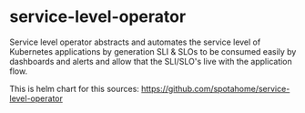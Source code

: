 # service-level-operator

Service level operator abstracts and automates the service level of Kubernetes applications by generation SLI & SLOs to be consumed easily by dashboards and alerts and allow that the SLI/SLO's live with the application flow.

This is helm chart for this sources: https://github.com/spotahome/service-level-operator 